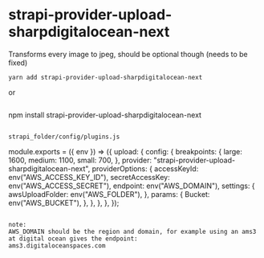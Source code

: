 # strapi-provider-upload-sharpdigitalocean-next

Transforms every image to jpeg, should be optional though (needs to be fixed)

```
yarn add strapi-provider-upload-sharpdigitalocean-next
```

or

```

```

npm install strapi-provider-upload-sharpdigitalocean-next

```

strapi_folder/config/plugins.js

```

module.exports = ({ env }) => ({
upload: {
config: {
breakpoints: {
large: 1600,
medium: 1100,
small: 700,
},
provider: "strapi-provider-upload-sharpdigitalocean-next",
providerOptions: {
accessKeyId: env("AWS_ACCESS_KEY_ID"),
secretAccessKey: env("AWS_ACCESS_SECRET"),
endpoint: env("AWS_DOMAIN"),
settings: {
awsUploadFolder: env("AWS_FOLDER"),
},
params: {
Bucket: env("AWS_BUCKET"),
},
},
},
},
});

```

note:
AWS_DOMAIN should be the region and domain, for example using an ams3 at digital ocean gives the endpoint:
ams3.digitaloceanspaces.com

```
